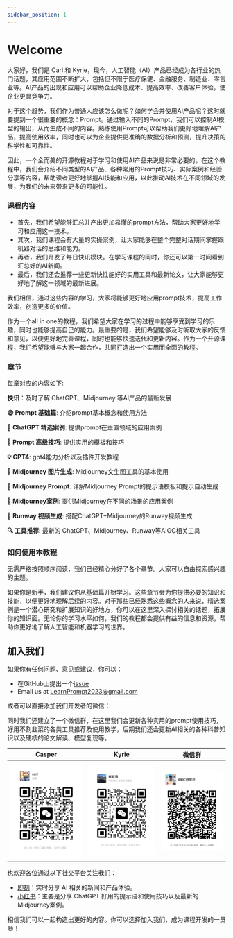 ```yaml
---
sidebar_position: 1
---
```

# Welcome

大家好，我们是 Carl 和 Kyrie，现今，人工智能（AI）产品已经成为各行业的热门话题，其应用范围不断扩大，包括但不限于医疗保健、金融服务、制造业、零售业等。AI产品的出现和应用可以帮助企业降低成本、提高效率、改善客户体验，使企业更具竞争力。

对于这个趋势，我们作为普通人应该怎么做呢？如何学会并使用AI产品呢？这时就要提到一个很重要的概念：Prompt。通过输入不同的Prompt，我们可以控制AI模型的输出，从而生成不同的内容。熟练使用Prompt可以帮助我们更好地理解AI产品，提高使用效率，同时也可以为企业提供更准确的数据分析和预测，提升决策的科学性和可靠性。

因此，一个全而美的开源教程对于学习和使用AI产品来说是非常必要的。在这个教程中，我们会介绍不同类型的AI产品、各种常用的Prompt技巧、实际案例和经验分享等内容，帮助读者更好地掌握AI技能和应用，以此推动AI技术在不同领域的发展，为我们的未来带来更多的可能性。

### 课程内容

- 首先，我们希望能够汇总并产出更加易懂的prompt方法，帮助大家更好地学习和应用这一技术。
- 其次，我们课程会有大量的实操案例，让大家能够在整个完整对话期间掌握跟机器对话的思维和能力。
- 再者，我们开发了每日快讯模块。在学习课程的同时，你还可以第一时间看到汇总好的AI新闻。
- 最后，我们还会推荐一些更新快性能好的实用工具和最新论文，让大家能够更好地了解这一领域的最新进展。

我们相信，通过这些内容的学习，大家将能够更好地应用prompt技术，提高工作效率，创造更多的价值。

作为一个all in one的教程，我们希望大家在学习的过程中能够享受到学习的乐趣，同时也能够提高自己的能力。最重要的是，我们希望能够及时听取大家的反馈和意见，以便更好地完善课程，同时也能够快速迭代和更新内容。作为一个开源课程，我们希望能够与大家一起合作，共同打造出一个实用而全面的教程。

### 章节

每章对应的内容如下:

**快讯**：及时了解 ChatGPT、Midjourney 等AI产品的最新发展

**😄 Prompt 基础篇**: 介绍prompt基本概念和使用方法

**📝 ChatGPT 精选案例**: 提供prompt在垂直领域的应用案例

**💪 Prompt 高级技巧**: 提供实用的模板和技巧

**💡 GPT4**: gpt4能力分析以及插件开发教程

**🎨 Midjourney 图片生成**: Midjourney文生图工具的基本使用

**🤖 Midjourney Prompt**: 详解Midjourney Prompt的提示语模板和提示自动生成

**🌟 Midjourney案例**: 提供Midjourney在不同的场景的应用案例

**🎥 Runway 视频生成**: 搭配ChatGPT+Midjourney的Runway视频生成

**🔍 工具推荐**: 最新的 ChatGPT、Midjourney、Runway等AIGC相关工具


### 如何使用本教程

无需严格按照顺序阅读，我们已经精心分好了各个章节。大家可以自由探索感兴趣的主题。

如果你是新手，我们建议你从基础篇开始学习。这些章节会为你提供必要的知识和技能，以便更好地理解后续的内容。对于那些已经熟悉这些概念的人来说，精选案例是一个潜心研究和扩展知识的好地方，你可以在这里深入探讨相关的话题，拓展你的知识面。无论你的学习水平如何，我们的教程都会提供有益的信息和资源，帮助你更好地了解人工智能和机器学习的世界。

## 加入我们

如果你有任何问题、意见或建议，你可以：
  - 在GitHub上提出一个[issue](https://github.com/LearnPrompt/LearnPrompt/issues)
  - Email us at [LearnPrompt2023@gmail.com](mailto:LearnPrompt2023@gmail.com)
  
或者可以直接添加我们开发者的微信：

同时我们还建立了一个微信群，在这里我们会更新各种实用的prompt使用技巧，好用不割韭菜的各类工具推荐及使用教学，后期我们还会更新AI相关的各种科普知识以及硬核的论文解读、模型复现等。

|Casper|Kyrie | 微信群 |
|--|--|--|
|![Casper](../static/img/Carl.jpg) |![Kyrie](../static/img/Kyrie.jpg) |![Group](../static/img/group.jpg) |

也欢迎各位通过以下社交平台关注我们：
* [即刻](https://okjk.co/vVERU6)：实时分享 AI 相关的新闻和产品体验。
* [小红书](https://www.xiaohongshu.com/user/profile/5b003bce11be10430bf33433?xhsshare=CopyLink&appuid=5b003bce11be10430bf33433&apptime=1682993929)：主要是分享 ChatGPT 好用的提示语和使用技巧以及最新的Midjourney案例。

相信我们可以一起构造出更好的内容。你可以选择加入我们，成为课程开发的一员😄！ 

